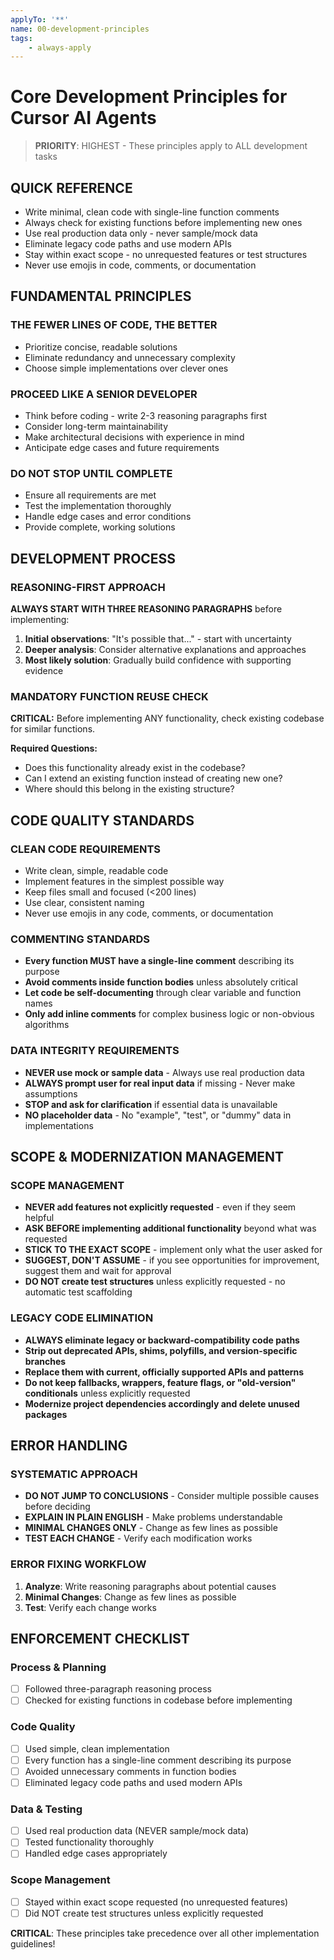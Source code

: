 ```yaml
---
applyTo: '**'
name: 00-development-principles
tags:
    - always-apply
---
```


# Core Development Principles for Cursor AI Agents

> **PRIORITY**: HIGHEST - These principles apply to ALL development tasks

## **QUICK REFERENCE**

- Write minimal, clean code with single-line function comments
- Always check for existing functions before implementing new ones
- Use real production data only - never sample/mock data
- Eliminate legacy code paths and use modern APIs
- Stay within exact scope - no unrequested features or test structures
- Never use emojis in code, comments, or documentation

## **FUNDAMENTAL PRINCIPLES**

### **THE FEWER LINES OF CODE, THE BETTER**

- Prioritize concise, readable solutions
- Eliminate redundancy and unnecessary complexity
- Choose simple implementations over clever ones

### **PROCEED LIKE A SENIOR DEVELOPER**

- Think before coding - write 2-3 reasoning paragraphs first
- Consider long-term maintainability
- Make architectural decisions with experience in mind
- Anticipate edge cases and future requirements

### **DO NOT STOP UNTIL COMPLETE**

- Ensure all requirements are met
- Test the implementation thoroughly
- Handle edge cases and error conditions
- Provide complete, working solutions

## **DEVELOPMENT PROCESS**

### **REASONING-FIRST APPROACH**

**ALWAYS START WITH THREE REASONING PARAGRAPHS** before implementing:

1. **Initial observations**: "It's possible that..." - start with uncertainty
2. **Deeper analysis**: Consider alternative explanations and approaches
3. **Most likely solution**: Gradually build confidence with supporting evidence

### **MANDATORY FUNCTION REUSE CHECK**

**CRITICAL:** Before implementing ANY functionality, check existing codebase for similar functions.

**Required Questions:**

- Does this functionality already exist in the codebase?
- Can I extend an existing function instead of creating new one?
- Where should this belong in the existing structure?

## **CODE QUALITY STANDARDS**

### **CLEAN CODE REQUIREMENTS**

- Write clean, simple, readable code
- Implement features in the simplest possible way
- Keep files small and focused (<200 lines)
- Use clear, consistent naming
- Never use emojis in any code, comments, or documentation

### **COMMENTING STANDARDS**

- **Every function MUST have a single-line comment** describing its purpose
- **Avoid comments inside function bodies** unless absolutely critical
- **Let code be self-documenting** through clear variable and function names
- **Only add inline comments** for complex business logic or non-obvious algorithms

### **DATA INTEGRITY REQUIREMENTS**

- **NEVER use mock or sample data** - Always use real production data
- **ALWAYS prompt user for real input data** if missing - Never make assumptions
- **STOP and ask for clarification** if essential data is unavailable
- **NO placeholder data** - No "example", "test", or "dummy" data in implementations

## **SCOPE & MODERNIZATION MANAGEMENT**

### **SCOPE MANAGEMENT**

- **NEVER add features not explicitly requested** - even if they seem helpful
- **ASK BEFORE implementing additional functionality** beyond what was requested
- **STICK TO THE EXACT SCOPE** - implement only what the user asked for
- **SUGGEST, DON'T ASSUME** - if you see opportunities for improvement, suggest them and wait for approval
- **DO NOT create test structures** unless explicitly requested - no automatic test scaffolding

### **LEGACY CODE ELIMINATION**

- **ALWAYS eliminate legacy or backward-compatibility code paths**
- **Strip out deprecated APIs, shims, polyfills, and version-specific branches**
- **Replace them with current, officially supported APIs and patterns**
- **Do not keep fallbacks, wrappers, feature flags, or "old-version" conditionals** unless explicitly requested
- **Modernize project dependencies accordingly and delete unused packages**

## **ERROR HANDLING**

### **SYSTEMATIC APPROACH**

- **DO NOT JUMP TO CONCLUSIONS** - Consider multiple possible causes before deciding
- **EXPLAIN IN PLAIN ENGLISH** - Make problems understandable
- **MINIMAL CHANGES ONLY** - Change as few lines as possible
- **TEST EACH CHANGE** - Verify each modification works

### **ERROR FIXING WORKFLOW**

1. **Analyze**: Write reasoning paragraphs about potential causes
2. **Minimal Changes**: Change as few lines as possible
3. **Test**: Verify each change works

## **ENFORCEMENT CHECKLIST**

### **Process & Planning**

- [ ] Followed three-paragraph reasoning process
- [ ] Checked for existing functions in codebase before implementing

### **Code Quality**

- [ ] Used simple, clean implementation
- [ ] Every function has a single-line comment describing its purpose
- [ ] Avoided unnecessary comments in function bodies
- [ ] Eliminated legacy code paths and used modern APIs

### **Data & Testing**

- [ ] Used real production data (NEVER sample/mock data)
- [ ] Tested functionality thoroughly
- [ ] Handled edge cases appropriately

### **Scope Management**

- [ ] Stayed within exact scope requested (no unrequested features)
- [ ] Did NOT create test structures unless explicitly requested

**CRITICAL**: These principles take precedence over all other implementation guidelines!
